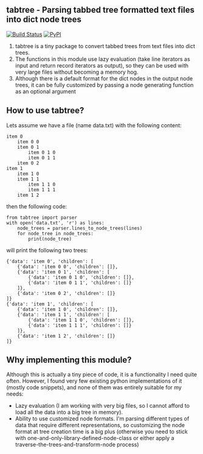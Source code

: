 ## tabtree - Parsing tabbed tree formatted text files into dict node trees
[![Build Status](https://travis-ci.org/fran-ovia/tabtree-py.svg?branch=master)](https://travis-ci.org/fran-ovia/tabtree-py)
[![PyPI](http://img.shields.io/pypi/v/tabtree.svg)](https://pypi.python.org/pypi/tabtree)

1. tabtree is a tiny package to convert tabbed trees from text files into dict trees.
2. The functions in this module use lazy evaluation (take line iterators as input and return record iterators as output), so they can be used with very large files without becoming a memory hog.
3. Although there is a default format for the dict nodes in the output node trees, it can be fully customized by passing a node generating function as an optional argument

## How to use tabtree?

Lets assume we have a file (name data.txt) with the following content:

```
item 0
	item 0 0
	item 0 1
		item 0 1 0
		item 0 1 1
	item 0 2 
item 1 
	item 1 0
	item 1 1
		item 1 1 0
		item 1 1 1
	item 1 2
```

then the following code:

```
from tabtree import parser
with open('data.txt', 'r') as lines:
	node_trees = parser.lines_to_node_trees(lines)
	for node_tree in node_trees:
		print(node_tree)
```

will print the following two trees:

```
{'data': 'item 0', 'children': [
	{'data': 'item 0 0', 'children': []},
	{'data': 'item 0 1', 'children': [
		{'data': 'item 0 1 0', 'children': []},
		{'data': 'item 0 1 1', 'children': []}
	]},
	{'data': 'item 0 2', 'children': []}
]}
{'data': 'item 1', 'children': [
	{'data': 'item 1 0', 'children': []},
	{'data': 'item 1 1', 'children': [
		{'data': 'item 1 1 0', 'children': []},
		{'data': 'item 1 1 1', 'children': []}
	]},
	{'data': 'item 1 2', 'children': []}
]}
```

## Why implementing this module?

Although this is actually a tiny piece of code, it is a functionality I need quite often. However, I found very few existing python implementations of it (mostly code snippets), and none of them was entirely suitable for my needs:
   * Lazy evaluation (I am working with very big files, so I cannot afford to load all the data into a big tree in memory).
   * Ability to use customized node formats. I'm parsing different types of data that require different representations, so customizing the node format at tree creation time is a big plus (otherwise you need to stick with one-and-only-library-defined-node-class or either apply a traverse-the-trees-and-transform-node process)
